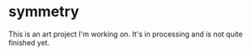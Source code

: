 # symmetry

This is an art project I'm working on. It's in processing and is not quite finished yet.
